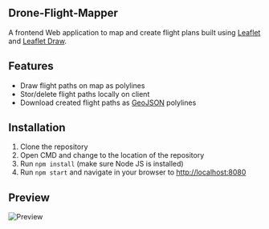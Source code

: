 ## Drone-Flight-Mapper
A frontend Web application to map and create flight plans built using [Leaflet](http://leafletjs.com) and [Leaflet Draw](https://github.com/Leaflet/Leaflet.draw). 

## Features
* Draw flight paths on map as polylines
* Stor/delete flight paths locally on client 
* Download created flight paths as [GeoJSON](http://geojson.org/) polylines

## Installation
1. Clone the repository
2. Open CMD and change to the location of the repository
2. Run `npm install` (make sure Node JS is installed)
3. Run `npm start` and navigate in your browser to [http://localhost:8080](http://localhost:8080)

## Preview
![Preview](https://i.imgur.com/UpO6NjS.png)
